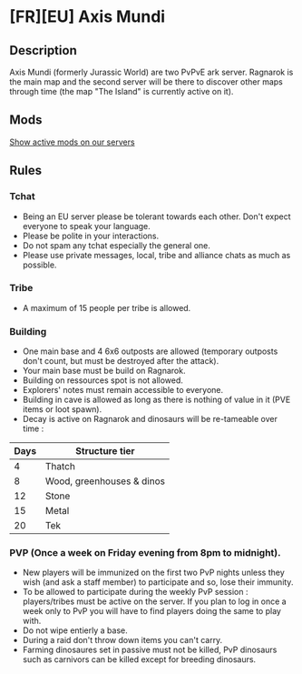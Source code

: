 # [FR][EU] Axis Mundi 

## Description

Axis Mundi (formerly Jurassic World) are two PvPvE ark server. Ragnarok is the main map and the second server will be there to discover other maps through time (the map "The Island" is currently active on it).

## Mods

[Show active mods on our servers](https://steamcommunity.com/sharedfiles/filedetails/?id=2113358270)

## Rules

### Tchat

- Being an EU server please be tolerant towards each other. Don't expect everyone to speak your language.
- Please be polite in your interactions.
- Do not spam any tchat especially the general one.
- Please use private messages, local, tribe and alliance chats as much as possible.

### Tribe

- A maximum of 15 people per tribe is allowed.

### Building

- One main base and 4 6x6 outposts are allowed (temporary outposts don't count, but must be destroyed after the attack).
- Your main base must be build on Ragnarok.
- Building on ressources spot is not allowed.
- Explorers' notes must remain accessible to everyone.
- Building in cave is allowed as long as there is nothing of value in it (PVE items or loot spawn).
- Decay is active on Ragnarok and dinosaurs will be re-tameable over time :

| Days    | Structure tier                 |
|---------|--------------------------------|
| 4       | Thatch                         |
| 8       | Wood, greenhouses & dinos      |
| 12      | Stone                          |
| 15      | Metal                          |
| 20      | Tek                            |

### PVP (Once a week on Friday evening from 8pm to midnight). 

- New players will be immunized on the first two PvP nights unless they wish (and ask a staff member) to participate and so, lose their immunity.
- To be allowed to participate during the weekly PvP session : players/tribes must be active on the server. If you plan to log in once a week only to PvP you will have to find players doing the same to play with.
- Do not wipe entierly a base.
- During a raid don't throw down items you can't carry.
- Farming dinosaures set in passive must not be killed, PvP dinosaurs such as carnivors can be killed except for breeding dinosaurs.